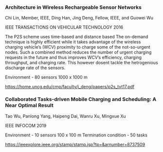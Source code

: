 ### Architecture in Wireless Rechargeable Sensor Networks

Chi Lin, Member, IEEE, Ding Han, Jing Deng, Fellow, IEEE, and Guowei Wu

IEEE TRANSACTIONS ON VEHICULAR TECHNOLOGY 2016

The P2S scheme uses time-based and distance based  The on-demand technique is highly efficient while it takes advantage of the wireless charging vehicle’s (WCV) proximity to charge some of the not-so-urgent nodes. Such a combined method reduces the number of urgent charging requests in the future and thus improves WCV’s efficiency, charging throughput, and charging rate. This however dosent tackle the hetrogenious discharge rate of the sensors.

Environment - 
80 sensors
1000 x 1000 m


https://home.uncg.edu/cmp/faculty/j_deng/papers/p2s_tvt17.pdf





### Collaborated Tasks-driven Mobile Charging and Scheduling: A Near Optimal Result

Tao Wu, Panlong Yang, Haipeng Dai, Wanru Xu, Mingxue Xu

IEEE INFOCOM 2019

Environment - 
10 sensors
100 x 100 m
Termination condition - 50 tasks


https://ieeexplore.ieee.org/stamp/stamp.jsp?tp=&arnumber=8737509
